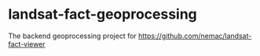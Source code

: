 landsat-fact-geoprocessing
==========================

The backend geoprocessing project for https://github.com/nemac/landsat-fact-viewer
